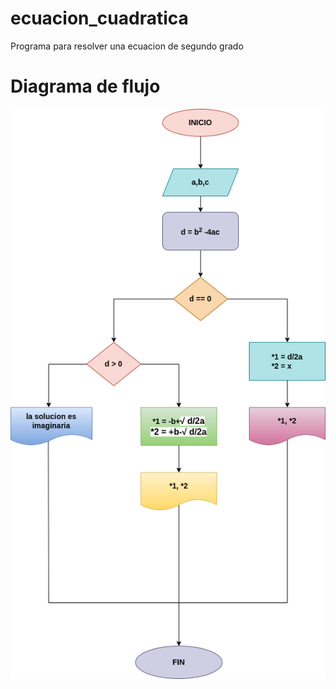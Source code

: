 # ecuacion_cuadratica
Programa para resolver una ecuacion de segundo grado

# Diagrama de flujo
![Diagrama de flujo](diagrama.png "Diagrama de flujo")
